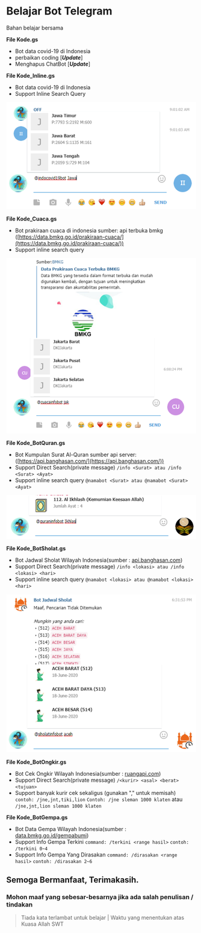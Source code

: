 # Belajar Bot Telegram
Bahan belajar bersama

**File Kode.gs**
* Bot data covid-19 di Indonesia
* perbaikan coding [***Update***]
* Menghapus ChatBot [***Update***]

**File Kode_Inline.gs**
* Bot data covid-19 di Indonesia
* Support Inline Search Query

![Contoh Inline](/img/inline.png)

**File Kode_Cuaca.gs**
* Bot prakiraan cuaca di indonesia
sumber: api terbuka bmkg ([https://data.bmkg.go.id/prakiraan-cuaca/](https://data.bmkg.go.id/prakiraan-cuaca/))
* Support inline search query

![Contoh Bot Cuaca](/img/bmkg.png)

**File Kode_BotQuran.gs**
* Bot Kumpulan Surat Al-Quran
sumber api server: ([https://api.banghasan.com/](https://api.banghasan.com/))
* Support Direct Search(private message) ```/info <Surat> atau /info <Surat> <Ayat>```
* Support inline search query ```@namabot <Surat> atau @namabot <Surat> <Ayat>```

![Contoh Bot Quran](/img/Ikhlas.png)

**File Kode_BotSholat.gs**
* Bot Jadwal Sholat Wilayah Indonesia(sumber : [api.banghasan.com](https://api.banghasan.com/))
* Support Direct Search(private message) ```/info <lokasi> atau /info <lokasi> <hari>```
* Support inline search query ```@namabot <lokasi> atau @namabot <lokasi> <hari>```

![Contoh Bot Quran](/img/sholat.png)

**File Kode_BotOngkir.gs**
* Bot Cek Ongkir Wilayah Indonesia(sumber : [ruangapi.com](https://ruangapi.com/))
* Support Direct Search(private message) ```/<kurir> <asal> <berat> <tujuan>```
* Support banyak kurir cek sekaligus (gunakan "," untuk memisah) ```contoh: /jne,jnt,tiki,lion```
```Contoh: /jne sleman 1000 klaten``` atau ```/jne,jnt,lion sleman 1000 klaten```

**File Kode_BotGempa.gs**
* Bot Data Gempa Wilayah Indonesia(sumber : [data.bmkg.go.id/gempabumi](https://data.bmkg.go.id/gempabumi/))
* Support Info Gempa Terkini ```command: /terkini <range hasil>``` ```contoh: /terkini 0~4```
* Support Info Gempa Yang Dirasakan ```command: /dirasakan <range hasil>``` ```contoh: /dirasakan 2~6```

## Semoga Bermanfaat, Terimakasih.
### Mohon maaf yang sebesar-besarnya jika ada salah penulisan / tindakan

>Tiada kata terlambat untuk belajar
> | Waktu yang menentukan atas Kuasa Allah SWT
